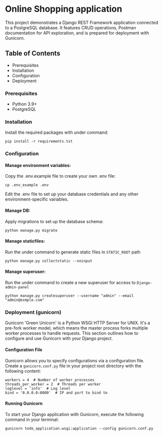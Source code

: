 # Online Shopping application
This project demonstrates a Django REST Framework application connected to a PostgreSQL database. It features CRUD operations, Postman documentation for API exploration, and is prepared for deployment with Gunicorn.

## Table of Contents
- Prerequisites
- Installation
- Configuration
- Deployment

### Prerequisites
- Python 3.9+
- PostgreSQL

### Installation
Install the required packages with under command:
```
pip install -r requirements.txt
```

### Configuration
#### Manage environment variables:
Copy the .env.example file to create your own .env file:
```
cp .env_example .env

```
Edit the .env file to set up your database credentials and any other environment-specific variables.
#### Manage DB:
Apply migrations to set up the database schema:
```
python manage.py migrate
```
#### Manage staticfiles:
Run the under command to generate static files in `STATIC_ROOT` path
```
python manage.py collectstatic --noinput
```
#### Manage superuser:
Run the under command to create a new superuser for access to `Django-admin-panel`
```
python manage.py createsuperuser --username "admin" --email "admin@exmple.com"
```

### Deployment (gunicorn)
Gunicorn 'Green Unicorn' is a Python WSGI HTTP Server for UNIX. It's a pre-fork worker model, which means the master process forks multiple worker processes to handle requests. This section outlines how to configure and use Gunicorn with your Django project.
#### Configuration File
Gunicorn allows you to specify configurations via a configuration file. Create a `gunicorn.conf.py` file in your project root directory with the following content:
```
workers = 4  # Number of worker processes
threads_per_worker = 2  # Threads per worker
loglevel = 'info'  # Log level
bind = '0.0.0.0:8000'  # IP and port to bind to
```
#### Running Gunicorn
To start your Django application with Gunicorn, execute the following command in your terminal:
```
gunicorn todo_application.wsgi:application --config gunicorn.conf.py
```

